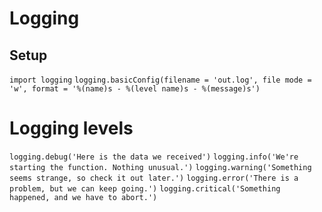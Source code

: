# Logging

## Setup
`import logging`
`logging.basicConfig(filename = 'out.log', file mode = 'w', format = '%(name)s - %(level name)s - %(message)s')`

# Logging levels
`logging.debug('Here is the data we received')`
`logging.info('We're starting the function. Nothing unusual.')`
`logging.warning('Something seems strange, so check it out later.')`
`logging.error('There is a problem, but we can keep going.')`
`logging.critical('Something happened, and we have to abort.')`
